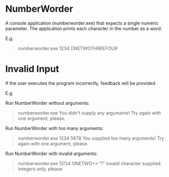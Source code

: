NumberWorder
============

A console application (numberworder.exe) that expects a single numeric parameter. The application prints each character in the number as a word. 

E.g.

> numberworder.exe 1234
ONETWOTHREEFOUR

Invalid Input
=============

If the user executes the program incorrectly, feedback will be provided. 

E.g.

Run NumberWorder without arguments:
> numberworder.exe 
You didn't supply any arguments! Try again with one argument, please.

Run NumberWorder with too many arguments:
> numberworder.exe  1234 5678
You supplied too many arguments! Try again with one argument, please.

Run NumberWorder with invalid arguments:
> numberworder.exe  12!34
ONETWO>> "!" invalid character supplied. Integers only, please.